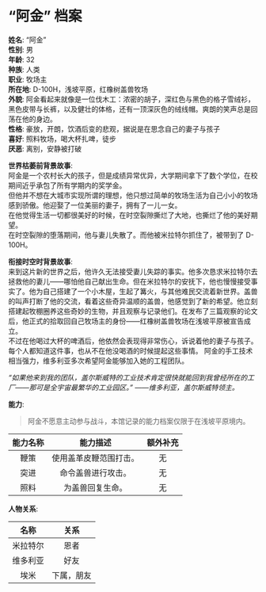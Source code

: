 # “阿金” 档案

**姓名**: “阿金”  
**性别**: 男  
**年龄**: 32  
**种族**: 人类  
**职业**: 牧场主  
**所在地**: D-100H，浅坡平原，红橡树盖兽牧场  
**外貌**: 阿金看起来就像是一位伐木工：浓密的胡子，深红色与黑色的格子雪绒衫，黑色皮带与长裤，以及健壮的体格，还有一顶深灰色的绒线帽。爽朗的笑声总是回荡在他的身边。  
**性格**: 豪放，开朗，饮酒后变的悲观，据说是在思念自己的妻子与孩子  
**喜好**: 照料牧场，喝大杯扎啤，徒步  
**厌恶**: 离别，安静被打破  

**世界枯萎前背景故事**:  
阿金是一个农村长大的孩子，但是成绩异常优异，大学期间拿下了数个学位，在校期间近乎承包了所有学期内的奖学金。  
但他并不想在大城市实现所谓的理想，他只想过简单的牧场生活为自己小小的牧场感到骄傲。他迎娶了一位美丽的妻子，拥有了一儿一女。  
在他觉得生活一切都很美好的时候，在时空裂隙撕烂了大地，也撕烂了他的美好期望。  
在时空裂隙的堕落期间，他与妻儿失散了。而他被米拉特尔抓住了，被带到了 D-100H。

**衔接时空时背景故事**:  
来到这片新的世界之后，他许久无法接受妻儿失踪的事实。他多次恳求米拉特尔去拯救他的妻儿——哪怕他自己献出生命。但在米拉特尔的安抚下，他也慢慢接受事实了。他为自己搭建了一个小木屋，生起了篝火，与其他难民交流着新世界。盖兽的叫声打断了他的交流，看着这些奇异温顺的盖兽，他感觉到了新的希望。他立刻搭建起牧棚圈养这些奇妙的生物，并且观察与记录他们。在发布了三篇观察的论文后，他正式的拾取回自己牧场主的身份——红橡树盖兽牧场在浅坡平原被宣告成立。  
不过在他喝过大杯的啤酒后，他依然会表现得非常伤心，诉说着他的妻子与孩子。每个人都知道这件事，也从不在他没喝酒的时候提起这些事情。
阿金的手工技术相当强力，维多利亚多次希望阿金能够加入她的工程团队。

_“如果他来到我的团队，盖尔斯威特的工业技术肯定很快就能回到我曾经所在的工厂——那可是全宇宙最繁华的工业园区。” ——维多利亚，盖尔斯威特领主。_

**能力**:

> 阿金不愿意主动参与战斗，本馆记录的能力档案仅限于在浅坡平原境内。

|能力名称|能力描述|额外补充|
|:---:|:---:|:---:|
|鞭策|使用盖革皮鞭范围打击。|无|
|突进|命令盖兽进行攻击。|无|
|照料|为盖兽回复生命。|无|

**人物关系**:

|名称|关系|
|:---:|:---:|
|米拉特尔|恩者|
|维多利亚|好友|
|埃米|下属，朋友|

